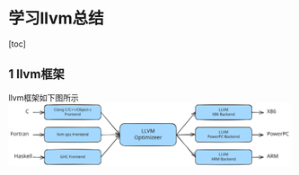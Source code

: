# 学习llvm总结

[toc]
## 1 llvm框架
llvm框架如下图所示
![llvm_brief](./Resource/Picture/llvm_brief/llvm_brief.svg)